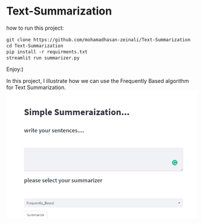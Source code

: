 # Text-Summarization
how to run this project:

    git clone https://github.com/mohamadhasan-zeinali/Text-Summarization
    cd Text-Summarization
    pip install -r requirments.txt
    streamlit run summarizer.py
  
    
  
 Enjoy:)

In this project, I illustrate how we can use the Frequently Based algorithm for Text Summarization.
![](demo.gif)

